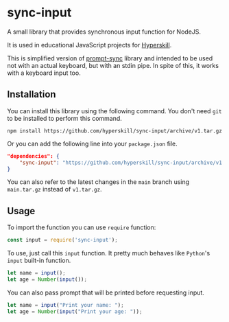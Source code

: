 # sync-input

A small library that provides synchronous input function for NodeJS. 

It is used in educational JavaScript projects for [Hyperskill](https://hyperskill.org).

This is simplified version of [prompt-sync](https://github.com/heapwolf/prompt-sync) library and intended to be used not with an actual keyboard, but with an stdin pipe. In spite of this, it works with a keyboard input too.

## Installation

You can install this library using the following command. You don't need `git` to be installed to perform this command.

```shell
npm install https://github.com/hyperskill/sync-input/archive/v1.tar.gz
```

Or you can add the following line into your `package.json` file.

```json
"dependencies": {
    "sync-input": "https://github.com/hyperskill/sync-input/archive/v1.tar.gz"
}
```

You can also refer to the latest changes in the `main` branch using `main.tar.gz` instead of `v1.tar.gz`.

## Usage

To import the function you can use `require` function:

```javascript
const input = require('sync-input');
```

To use, just call this `input` function. It pretty much behaves like `Python`'s `input` built-in function. 

```javascript
let name = input();
let age = Number(input());
```

You can also pass prompt that will be printed before requesting input.

```javascript
let name = input("Print your name: ");
let age = Number(input("Print your age: "));
```
